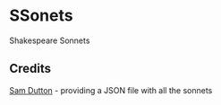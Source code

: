# SSonets

Shakespeare Sonnets

## Credits

[Sam Dutton](http://samdutton.wordpress.com/2011/03/09/shakespeares-sonnets-in-json-format/) - providing a JSON file with all the sonnets